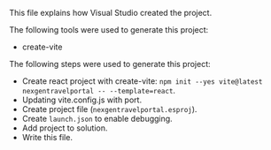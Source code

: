 This file explains how Visual Studio created the project.

The following tools were used to generate this project:
- create-vite

The following steps were used to generate this project:
- Create react project with create-vite: `npm init --yes vite@latest nexgentravelportal -- --template=react`.
- Updating vite.config.js with port.
- Create project file (`nexgentravelportal.esproj`).
- Create `launch.json` to enable debugging.
- Add project to solution.
- Write this file.
